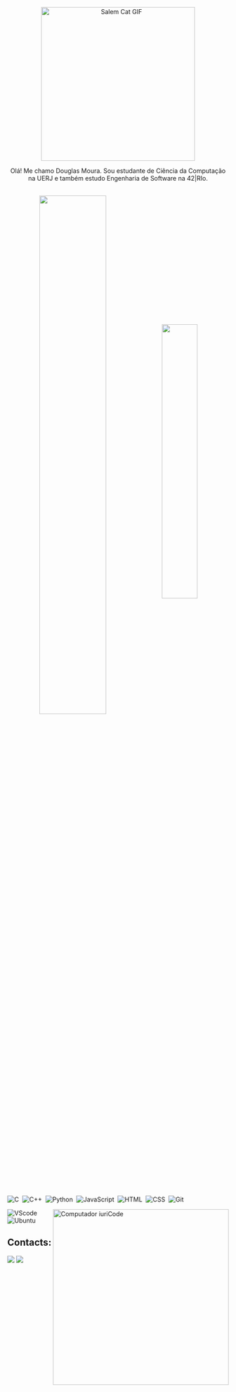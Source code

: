 
<p align="center">
  <img src="https://media.tenor.com/Rm3FpH0-0wMAAAAC/salem-cat.gif" alt="Salem Cat GIF" width="350">
</p>


<p align="center">Olá! Me chamo Douglas Moura. Sou estudante de Ciência da Computação na UERJ e também estudo Engenharia de Software na 42|RIo.

</p>&nbsp;


 <div  align="center" style="margin-bottom:100px">
  <img width=55% align="center"  src="https://github-readme-streak-stats.herokuapp.com?user=DougMouraA&theme=radical&mode=weekly" />
   <img align="center" width="40%" src="https://github-readme-stats.vercel.app/api/top-langs/?username=DougMouraA&layout=compact" />
 </div>

 &nbsp;
 &nbsp;

![C](https://img.shields.io/badge/C-00599C?style=for-the-badge&logo=c&logoColor=white)&nbsp;
![C++](https://img.shields.io/badge/C%2B%2B-00599C?style=for-the-badge&logo=c%2B%2B&logoColor=white)&nbsp;
![Python](https://img.shields.io/badge/Python-14354C?style=for-the-badge&logo=python&logoColor=white)&nbsp;
![JavaScript](https://img.shields.io/badge/JavaScript-F7DF1E?style=for-the-badge&logo=javascript&logoColor=black)&nbsp;
![HTML](https://img.shields.io/badge/HTML5-E34F26?style=for-the-badge&logo=html5&logoColor=white)&nbsp;
![CSS](https://img.shields.io/badge/CSS3-1572B6?style=for-the-badge&logo=css3&logoColor=white)&nbsp;
![Git](https://img.shields.io/badge/GIT-E44C30?style=for-the-badge&logo=git&logoColor=white)&nbsp;

<img src="https://raw.githubusercontent.com/MicaelliMedeiros/micaellimedeiros/master/image/computer-illustration.png" min-width="400px" max-width="400px" width="400px" align="right" alt="Computador iuriCode">

![VScode](https://img.shields.io/badge/vscode-4285F4?style=for-the-badge&logo=vscode&logoColor=white)&nbsp;
![Ubuntu](https://img.shields.io/badge/Ubuntu-E95420?style=for-the-badge&logo=ubuntu&logoColor=white)&nbsp;

## Contacts:

<div> 
<a href = "mailto:douglasmoura.araujo@gmail.com"> <img src="https://img.shields.io/badge/-Gmail-%23333?style=for-the-badge&logo=gmail&logoColor=white" target="_blank"></a>
<a href="https://www.linkedin.com/in/douglasmoura96/" target="_blank"><img src="https://img.shields.io/badge/-LinkedIn-%230077B5?style=for-the-badge&logo=linkedin&logoColor=white"  target="_blank"></a> 
